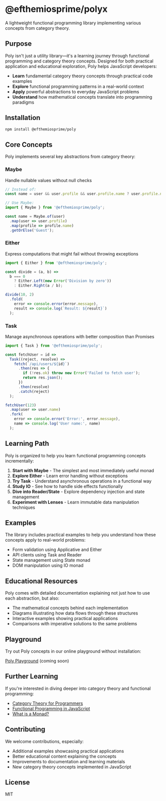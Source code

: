 # @efthemiosprime/polyx

A lightweight functional programming library implementing various concepts from category theory.

## Purpose

Poly isn't just a utility library—it's a learning journey through functional programming and category theory concepts. Designed for both practical application and educational exploration, Poly helps JavaScript developers:

- **Learn** fundamental category theory concepts through practical code examples
- **Explore** functional programming patterns in a real-world context
- **Apply** powerful abstractions to everyday JavaScript problems
- **Understand** how mathematical concepts translate into programming paradigms

## Installation

```bash
npm install @efthemiosprime/poly
```

## Core Concepts

Poly implements several key abstractions from category theory:

### Maybe
Handle nullable values without null checks

```javascript
// Instead of:
const name = user && user.profile && user.profile.name ? user.profile.name : 'Guest';

// Use Maybe:
import { Maybe } from '@efthemiosprime/poly';

const name = Maybe.of(user)
  .map(user => user.profile)
  .map(profile => profile.name)
  .getOrElse('Guest');
```

### Either
Express computations that might fail without throwing exceptions

```javascript
import { Either } from '@efthemiosprime/poly';

const divide = (a, b) => 
  b === 0 
    ? Either.Left(new Error('Division by zero'))
    : Either.Right(a / b);

divide(10, 2)
  .fold(
    error => console.error(error.message),
    result => console.log(`Result: ${result}`)
  );
```

### Task
Manage asynchronous operations with better composition than Promises

```javascript
import { Task } from '@efthemiosprime/poly';

const fetchUser = id => 
  Task((reject, resolve) => 
    fetch(`/api/users/${id}`)
      .then(res => {
        if (!res.ok) throw new Error('Failed to fetch user');
        return res.json();
      })
      .then(resolve)
      .catch(reject)
  );

fetchUser(123)
  .map(user => user.name)
  .fork(
    error => console.error('Error:', error.message),
    name => console.log('User name:', name)
  );
```

## Learning Path

Poly is organized to help you learn functional programming concepts incrementally:

1. **Start with Maybe** - The simplest and most immediately useful monad
2. **Explore Either** - Learn error handling without exceptions
3. **Try Task** - Understand asynchronous operations in a functional way
4. **Study IO** - See how to handle side effects functionally
5. **Dive into Reader/State** - Explore dependency injection and state management
6. **Experiment with Lenses** - Learn immutable data manipulation techniques

## Examples

The library includes practical examples to help you understand how these concepts apply to real-world problems:

- Form validation using Applicative and Either
- API clients using Task and Reader
- State management using State monad
- DOM manipulation using IO monad

## Educational Resources

Poly comes with detailed documentation explaining not just how to use each abstraction, but also:

- The mathematical concepts behind each implementation
- Diagrams illustrating how data flows through these structures
- Interactive examples showing practical applications
- Comparisons with imperative solutions to the same problems

## Playground

Try out Poly concepts in our online playground without installation:

[Poly Playground](https://efthemiosprime.github.io/poly-playground) (coming soon)

## Further Learning

If you're interested in diving deeper into category theory and functional programming:

- [Category Theory for Programmers](https://bartoszmilewski.com/2014/10/28/category-theory-for-programmers-the-preface/)
- [Functional Programming in JavaScript](https://mostly-adequate.gitbook.io/mostly-adequate-guide/)
- [What is a Monad?](https://stackoverflow.com/questions/44965/what-is-a-monad)

## Contributing

We welcome contributions, especially:

- Additional examples showcasing practical applications
- Better educational content explaining the concepts
- Improvements to documentation and learning materials
- New category theory concepts implemented in JavaScript

## License

MIT
